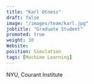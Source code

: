 ```yaml
---
title: "Karl Otness"
draft: false
image: "/images/team/karl.jpg"
jobtitle: "Graduate Student"
promoted: true
weight: 30
Website:
position: Simulation
tags: [Machine Learning]
---
```



NYU, Courant Institute
